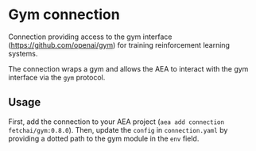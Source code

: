 # Gym connection

Connection providing access to the gym interface (https://github.com/openai/gym) for training reinforcement learning systems.

The connection wraps a gym and allows the AEA to interact with the gym interface via the `gym` protocol.

## Usage

First, add the connection to your AEA project (`aea add connection fetchai/gym:0.8.0`). Then, update the `config` in `connection.yaml` by providing a dotted path to the gym module in the `env` field.
